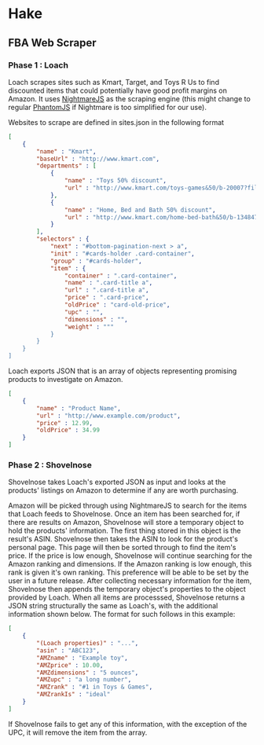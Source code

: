 # Hake
## FBA Web Scraper

### Phase 1 : Loach

Loach scrapes sites such as Kmart, Target, and Toys R Us to find discounted items that could potentially have good profit margins on Amazon. It uses [NightmareJS](https://github.com/segmentio/nightmare) as the scraping engine (this might change to regular [PhantomJS](https://github.com/ariya/phantomjs) if Nightmare is too simplified for our use).

Websites to scrape are defined in sites.json in the following format

```json
[
    {
        "name" : "Kmart",
        "baseUrl" : "http://www.kmart.com",
        "departments" : [
            {
                "name" : "Toys 50% discount",
                "url" : "http://www.kmart.com/toys-games&50/b-20007?filter=discount&subCatView=true&viewItems=50"
            },
            {
                "name" : "Home, Bed and Bath 50% discount",
                "url" : "http://www.kmart.com/home-bed-bath&50/b-1348478556?filter=discount&subCatView=true&viewItems=50"
            }
        ],
        "selectors" : {
            "next" : "#bottom-pagination-next > a",
            "init" : "#cards-holder .card-container",
            "group" : "#cards-holder",
            "item" : {
                "container" : ".card-container",
                "name" : ".card-title a",
                "url" : ".card-title a",
                "price" : ".card-price",
                "oldPrice" : "card-old-price",
                "upc" : "",
                "dimensions" : "",
                "weight" : """
            }
        }
    }
]
```

Loach exports JSON that is an array of objects representing promising products to investigate on Amazon.

```json
[
    {
        "name" : "Product Name",
        "url" : "http://www.example.com/product",
        "price" : 12.99,
        "oldPrice" : 34.99
    }
]
```

### Phase 2 : Shovelnose

Shovelnose takes Loach's exported JSON as input and looks at the products' listings on Amazon to determine if any are worth purchasing.

Amazon will be picked through using NightmareJS to search for the items that Loach feeds to Shovelnose. Once an item has been searched for, if there are results on Amazon, Shovelnose will store a temporary object to hold the products' information. The first thing stored in this object is the result's ASIN. Shovelnose then takes the ASIN to look for the product's personal page. This page will then be sorted through to find the item's price. If the price is low enough, Shovelnose will continue searching for the Amazon ranking and dimensions. If the Amazon ranking is low enough, this rank is given it's own ranking. This preference will be able to be set by the user in a future release. After collecting necessary information for the item, Shovelnose then appends the temporary object's properties to the object provided by Loach. When all items are processsed, Shovelnose returns a JSON string structurally the same as Loach's, with the additional information shown below. The format for such follows in this example:

```json
[
    {
        "(Loach properties)" : "...",
        "asin" : "ABC123",
        "AMZname" : "Example toy",
        "AMZprice" : 10.00,
        "AMZdimensions" : "5 ounces",
        "AMZupc" : "a long number",
        "AMZrank" : "#1 in Toys & Games",
        "AMZrankIs" : "ideal"
    }
]
```

If Shovelnose fails to get any of this information, with the exception of the UPC, it will remove the item from the array.
